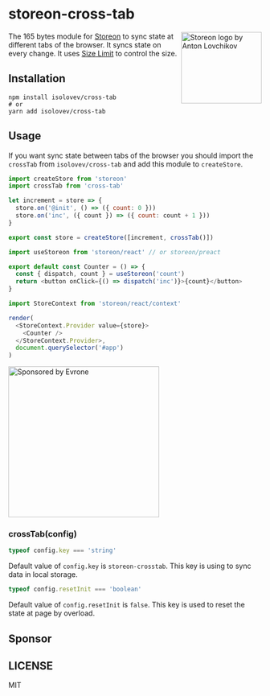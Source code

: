# storeon-cross-tab

<img src="https://storeon.github.io/storeon/logo.svg" align="right"
     alt="Storeon logo by Anton Lovchikov" width="160" height="142">
     
The 165 bytes module for [Storeon](https://github.com/storeon/storeon) to sync state at different tabs of the browser. It syncs state on every change. It uses [Size Limit](https://github.com/ai/size-limit) to control the size.


## Installation

```
npm install isolovev/cross-tab
# or 
yarn add isolovev/cross-tab
```

## Usage

If you want sync state between tabs of the browser you should import the `crossTab` from `isolovev/cross-tab` and add this module to `createStore`.

```js
import createStore from 'storeon'
import crossTab from 'cross-tab'

let increment = store => {
  store.on('@init', () => ({ count: 0 }))
  store.on('inc', ({ count }) => ({ count: count + 1 }))
}

export const store = createStore([increment, crossTab()])
```

```js
import useStoreon from 'storeon/react' // or storeon/preact

export default const Counter = () => {
  const { dispatch, count } = useStoreon('count')
  return <button onClick={() => dispatch('inc')}>{count}</button>
}
```

```js
import StoreContext from 'storeon/react/context'

render(
  <StoreContext.Provider value={store}>
    <Counter />
  </StoreContext.Provider>,
  document.querySelector('#app')
)
```

<a href="https://evrone.com/?utm_source=storeon-cross-tab">
  <img src="evrone-sponsored-300.png" alt="Sponsored by Evrone" width="300">
</a>


### crossTab(config)

```js
typeof config.key === 'string'
```

Default value of `config.key` is `storeon-crosstab`. This key is using to sync data in local storage.

```js
typeof config.resetInit === 'boolean'
```

Default value of `config.resetInit` is `false`. This key is used to reset the state at page by overload.

## Sponsor


## LICENSE

MIT
